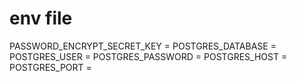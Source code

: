# env file
PASSWORD_ENCRYPT_SECRET_KEY = 
POSTGRES_DATABASE = 
POSTGRES_USER = 
POSTGRES_PASSWORD = 
POSTGRES_HOST = 
POSTGRES_PORT = 
